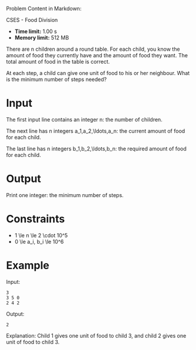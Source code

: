 Problem Content in Markdown:


CSES \- Food Division




* **Time limit:** 1\.00 s
* **Memory limit:** 512 MB




There are n children around a round table. For each child, you know the amount of food they currently have and the amount of food they want. The total amount of food in the table is correct.


At each step, a child can give one unit of food to his or her neighbour. What is the minimum number of steps needed?


Input
=====


The first input line contains an integer n: the number of children.


The next line has n integers a\_1,a\_2,\\ldots,a\_n: the current amount of food for each child.


The last line has n integers b\_1,b\_2,\\ldots,b\_n: the required amount of food for each child.


Output
======


Print one integer: the minimum number of steps.


Constraints
===========


* 1 \\le n \\le 2 \\cdot 10^5
* 0 \\le a\_i, b\_i \\le 10^6


Example
=======


Input:



```
3
3 5 0
2 4 2

```

Output:



```
2

```

Explanation: Child 1 gives one unit of food to child 3, and child 2 gives one unit of food to child 3\.


 
